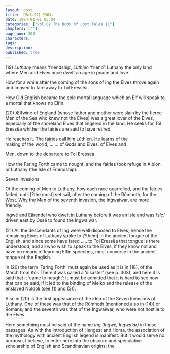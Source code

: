 ```yaml
---
layout: post
title: 【Vol.02】P304.
date: 1984-01-01 05:04
categories: ["Vol.02 The Book of Lost Tales II"]
chapters: [""]
page_num: 304
characters: 
tags: 
description: 
published: true
---
```


<p style="text-indent: 0;">
(19)  <I>Luthany</I> means ‘friendship’, <I>Lúthien</I> ‘friend’. Luthany the only land where Men and Elves once dwelt an age in peace and love.
</p>

How for a while after the coming of the sons of Ing the Elves throve again and ceased to fare away to Tol Eressëa.

How Old English became the sole mortal language which an Elf will speak to a mortal that knows no Elfin.

(20)   Ælfwine of England (whose father and mother were slain by the fierce Men of the Sea who knew not the Elves) was a great lover of the Elves, especially of the shoreland Elves that lingered in the land. He seeks for Tol Eressëa whither the fairies are said to have retired.

He reaches it. The fairies call him Lúthien. He learns of the<BR>making of the world, ....... of Gods and Elves, of Elves and

Men, down to the departure to Tol Eressëa.

How the Faring Forth came to nought, and the fairies took refuge in Albion or Luthany (the Isle of Friendship).

Seven invasions.

Of the coming of Men to Luthany, how each race quarrelled, and the fairies faded, until [?the most] set sail, after the coming of the Rúmhoth, for the West. Why the Men of the seventh invasion, the Ingwaiwar, are more friendly.

Ingwë and Eärendel who dwelt in Luthany before it was an isle and was <I>[sic]</I> driven east by Ossë to found the Ingwaiwar.

(21)   All the descendants of Ing were well disposed to Elves; hence the remaining Elves of Luthany spoke to [?them] in the ancient tongue of the English, and since some have fared ..... to Tol Eressëa that tongue is there understood, and all who wish to speak to the Elves, if they know not and have no means of learning Elfin speeches, must converse in the ancient tongue of the English.

In (20) the term ‘Faring Forth’ must again be used as it is in (18), of the March from Kôr. There it was called a ‘disaster’ (see p. 303), and here it is said that it ‘came to nought’: it must be admitted that it is hard to see how that can be said, if it led to the binding of Melko and the release of the enslaved Noldoli (see (1) and (3)).

Also in (20) is the first appearance of the idea of the Seven Invasions of Luthany. One of these was that of the Rúmhoth (mentioned also in (14)) or Romans; and the seventh was that of the Ingwaiwar, who were not hostile to the Elves.

Here something must be said of the name <I>Ing (Ingwë, Ingwaiar)</I> in these passages. As with the introduction of Hengest and Horsa, the association of the mythology with ancient English legend is manifest. But it would serve no purpose, I believe, to enter here into the obscure and speculative scholarship of English and Scandinavian origins: the

